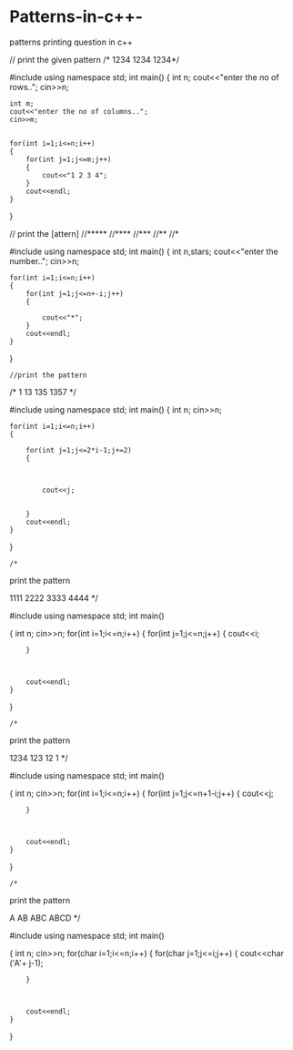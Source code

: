 # Patterns-in-c++-
patterns printing question in c++

// print the given pattern
/*
1234
1234
1234*/


#include<iostream>
using namespace std;
int main()
{
    int n;
    cout<<"enter the no of rows..";
    cin>>n;
    
    
    int m;
    cout<<"enter the no of columns..";
    cin>>m;
    
    
    for(int i=1;i<=n;i++)
    {
        for(int j=1;j<=m;j++)
        {
            cout<<"1 2 3 4";
        }
        cout<<endl;
    }
}






// print the [attern]
//*****
//****
//***
//**
//* 


#include<iostream>
using namespace std;
int main()
{
    int n,stars;
    cout<<"enter the  number..";
    cin>>n;
    
    for(int i=1;i<=n;i++)
    {
        for(int j=1;j<=n+-i;j++)
        {

            cout<<"*";
        }
        cout<<endl;
    }
}
    
    
    
    
    
    
    
    
    
    
    
    //print the pattern 

/*
1
13
135
1357
*/


#include<iostream>
using namespace std;
int main()
{
    int n;
    cin>>n;
    
    for(int i=1;i<=n;i++)
    {
        
        for(int j=1;j<=2*i-1;j+=2)
        {
           
    
            
            cout<<j;
        
    
        }
        cout<<endl;
    }
}
    
    
    
    
    
    
    
    
    /*

print the pattern

1111
2222
3333
4444
*/





#include<iostream>
using namespace std;
int main()

{
    int n;
    cin>>n;
    for(int i=1;i<=n;i++)
    {
        for(int j=1;j<=n;j++)
        {
            cout<<i;
            
        }
       
            
        
        cout<<endl;
    }
}
    
    
    
    
    /*

print the pattern

1234
123
12
1
*/





#include<iostream>
using namespace std;
int main()

{
    int n;
    cin>>n;
    for(int i=1;i<=n;i++)
    {
        for(int j=1;j<=n+1-i;j++)
        {
            cout<<j;
            
        }
       
            
        
        cout<<endl;
    }
}
    
    
    
    
    
    /*

print the pattern

A
AB
ABC
ABCD
*/





#include<iostream>
using namespace std;
int main()

{
    int n;
    cin>>n;
    for(char i=1;i<=n;i++)
    {
        for(char j=1;j<=i;j++)
        {
            cout<<char ('A'+ j-1);
            
        }
       
            
        
        cout<<endl;
    }
}

